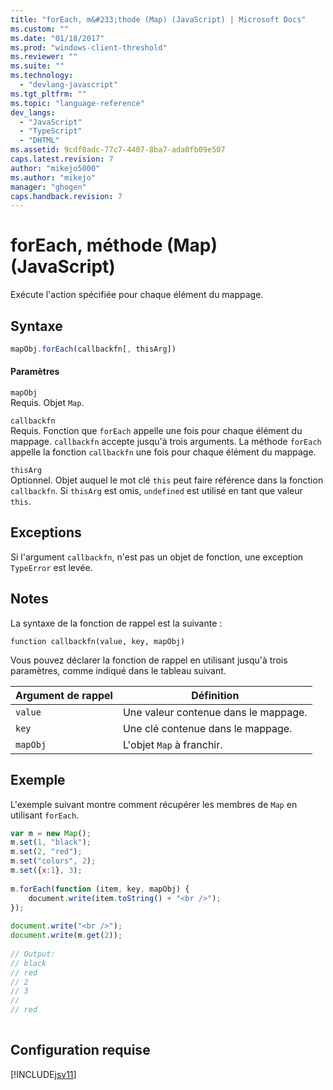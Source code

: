 ```yaml
---
title: "forEach, m&#233;thode (Map) (JavaScript) | Microsoft Docs"
ms.custom: ""
ms.date: "01/18/2017"
ms.prod: "windows-client-threshold"
ms.reviewer: ""
ms.suite: ""
ms.technology: 
  - "devlang-javascript"
ms.tgt_pltfrm: ""
ms.topic: "language-reference"
dev_langs: 
  - "JavaScript"
  - "TypeScript"
  - "DHTML"
ms.assetid: 9cdf0adc-77c7-4407-8ba7-ada0fb09e507
caps.latest.revision: 7
author: "mikejo5000"
ms.author: "mikejo"
manager: "ghogen"
caps.handback.revision: 7
---
```

# forEach, m&#233;thode (Map) (JavaScript)
Exécute l'action spécifiée pour chaque élément du mappage.  
  
## Syntaxe  
  
```javascript  
mapObj.forEach(callbackfn[, thisArg])  
```  
  
#### Paramètres  
 `mapObj`  
 Requis.  Objet `Map`.  
  
 `callbackfn`  
 Requis.  Fonction que `forEach` appelle une fois pour chaque élément du mappage.  `callbackfn` accepte jusqu'à trois arguments.  La méthode `forEach` appelle la fonction `callbackfn` une fois pour chaque élément du mappage.  
  
 `thisArg`  
 Optionnel.  Objet auquel le mot clé `this` peut faire référence dans la fonction `callbackfn`.  Si `thisArg` est omis, `undefined` est utilisé en tant que valeur `this`.  
  
## Exceptions  
 Si l'argument `callbackfn`, n'est pas un objet de fonction, une exception `TypeError` est levée.  
  
## Notes  
 La syntaxe de la fonction de rappel est la suivante :  
  
 `function callbackfn(value, key, mapObj)`  
  
 Vous pouvez déclarer la fonction de rappel en utilisant jusqu'à trois paramètres, comme indiqué dans le tableau suivant.  
  
|Argument de rappel|Définition|  
|------------------------|----------------|  
|`value`|Une valeur contenue dans le mappage.|  
|`key`|Une clé contenue dans le mappage.|  
|`mapObj`|L'objet `Map` à franchir.|  
  
## Exemple  
 L'exemple suivant montre comment récupérer les membres de `Map` en utilisant `forEach`.  
  
```javascript  
var m = new Map();  
m.set(1, "black");  
m.set(2, "red");  
m.set("colors", 2);  
m.set({x:1}, 3);  
  
m.forEach(function (item, key, mapObj) {  
    document.write(item.toString() + "<br />");  
});  
  
document.write("<br />");  
document.write(m.get(2));  
  
// Output:  
// black  
// red  
// 2  
// 3  
//  
// red  
  
```  
  
## Configuration requise  
 [!INCLUDE[jsv11](../../javascript/reference/includes/jsv11-md.md)]